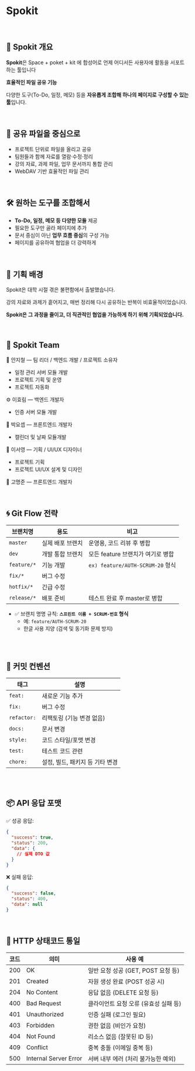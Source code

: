 # Spokit


<br>

## 📌 Spokit 개요


**Spokit**은 Space + poket + kit 에 합성어로 언제 어디서든 사용자에 활동을 서포트 하는 툴입니다

**효율적인 파일 공유 기능**

다양한 도구(To-Do, 일정, 메모) 등을 **자유롭게 조합해 하나의 페이지로 구성할 수 있는 툴**입니다.

<br>

## 📂 공유 파일을 중심으로



- 프로젝트 단위로 파일을 올리고 공유
- 팀원들과 함께 자료를 열람·수정·정리
- 강의 자료, 과제 파일, 업무 문서까지 통합 관리
- WebDAV 기반 효율적인 파일 관리

<br>

## 🛠️ 원하는 도구를 조합해서



- **To-Do, 일정, 메모 등 다양한 모듈** 제공
- 필요한 도구만 골라 페이지에 추가
- 문서 중심이 아닌 **업무 흐름 중심**의 구성 가능
- 페이지를 공유하여 협업을 더 강력하게

<br>

## 🎯 기획 배경



Spokit은 대학 시절 겪은 불편함에서 출발했습니다.

강의 자료와 과제가 흩어지고, 매번 정리해 다시 공유하는 반복이 비효율적이었습니다.

**Spokit은 그 과정을 줄이고, 더 직관적인 협업을 가능하게 하기 위해 기획되었습니다.**


<br>

## 👥 Spokit Team

🧠 안지철 — 팀 리더 / 백엔드 개발  / 프로젝트 소유자

- 일정 관리 서버 모듈 개발
- 프로젝트 기획 및 운영
- 프로젝트 자동화



⚙️ 이효림 — 백엔드 개발자

- 인증 서버 모듈 개발



🎨 박요셉 — 프론트엔드 개발자

-  캘린더 및 날짜 모듈개발



🎨 이서영 — 기획 / UI/UX 디자이너

-  프로젝트 기획
-  프로젝트 UI/UX 설계 및 디자인

🎨 고명준 — 프론트엔드 개발자



<br>


## 🌀 Git Flow 전략

| 브랜치명 | 용도 | 비고 |
|---------|------|------|
| `master` | 실제 배포 브랜치 | 운영용, 코드 리뷰 후 병합 |
| `dev` | 개발 통합 브랜치 | 모든 feature 브랜치가 여기로 병합 |
| `feature/*` | 기능 개발 | `ex) feature/AUTH-SCRUM-20` 형식 |
| `fix/*` | 버그 수정 | |
| `hotfix/*` | 긴급 수정 | |
| `release/*` | 배포 준비 | 테스트 완료 후 master로 병합 |

- ✅ 브랜치 명명 규칙: **`스프린트 이름 + SCRUM-번호` 형식**  
  - 예: `feature/AUTH-SCRUM-20`  
  - 한글 사용 지양 (검색 및 동기화 문제 방지)

<br><br>

## 💬 커밋 컨벤션

| 태그 | 설명 |
|------|------|
| `feat:` | 새로운 기능 추가 |
| `fix:` | 버그 수정 |
| `refactor:` | 리팩토링 (기능 변경 없음) |
| `docs:` | 문서 변경 |
| `style:` | 코드 스타일/포맷 변경 |
| `test:` | 테스트 코드 관련 |
| `chore:` | 설정, 빌드, 패키지 등 기타 변경 |

<br><br>

## 📦 API 응답 포맷


✅ 성공 응답:
```json
{
  "success": true,
  "status": 200,
  "data": {
    // 실제 DTO 값
  }
}
```
❌ 실패 응답:

```json
{
  "success": false,
  "status": 400,
  "data": null
}
```

<br>

## 🚦 HTTP 상태코드 통일

| 코드 | 의미                   | 사용 예                                |
|------|------------------------|----------------------------------------|
| 200  | OK                     | 일반 요청 성공 (GET, POST 요청 등)    |
| 201  | Created                | 자원 생성 완료 (POST 성공 시)         |
| 204  | No Content             | 응답 없음 (DELETE 요청 등)            |
| 400  | Bad Request            | 클라이언트 요청 오류 (유효성 실패 등) |
| 401  | Unauthorized           | 인증 실패 (로그인 필요)               |
| 403  | Forbidden              | 권한 없음 (비인가 요청)               |
| 404  | Not Found              | 리소스 없음 (잘못된 ID 등)           |
| 409  | Conflict               | 중복 충돌 (이메일 중복 등)            |
| 500  | Internal Server Error  | 서버 내부 에러 (처리 불가능한 예외)   |

